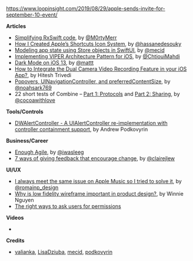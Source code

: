 https://www.loopinsight.com/2019/08/29/apple-sends-invite-for-september-10-event/

**Articles**

* [Simplifying RxSwift code](https://medium.com/flawless-app-stories/simplifying-rxswift-code-78071d5b780), by [@M0rtyMerr](https://twitter.com/M0rtyMerr)
* [How I Created Apple’s Shortcuts Icon System](https://medium.com/flawless-app-stories/apples-shortcuts-826eabd44886), by [@hassanedesouky](https://twitter.com/hassanedesouky)
* [Modeling app state using Store objects in SwiftUI](https://mecid.github.io/2019/09/04/modeling-app-state-using-store-objects-in-swiftui/), by [@mecid](https://twitter.com/mecid)
* [Implementing VIPER Architecture Pattern for iOS](https://medium.com/flawless-app-stories/implementing-viper-archticture-pattern-for-ios-d24a6def8ba2), by [@ChtiouiMahdi](https://twitter.com/ChtiouiMahdi)
* [Dark Mode on i​OS 13](https://nshipster.com/dark-mode/), by [@mattt](https://twitter.com/mattt)
* [How to Integrate the Dual Camera Video Recording Feature in your iOS App?](https://www.spaceotechnologies.com/integrate-multi-camera-video-recording-ios/), by Hitesh Trivedi
* [Popovers, UINavigationController, and preferredContentSize](https://noahgilmore.com/blog/popover-uinavigationcontroller-preferredcontentsize/), by [@noahsark769](https://twitter.com/noahsark769)
* 22 short tests of Combine – [Part 1: Protocols](https://www.cocoawithlove.com/blog/twenty-two-short-tests-of-combine-part-1.html) and [Part 2: Sharing](https://www.cocoawithlove.com/blog/twenty-two-short-tests-of-combine-part-2.html), by [@cocoawithlove](https://twitter.com/cocoawithlove)

**Tools/Controls**

* [DWAlertController - A UIAlertController re-implementation with controller containment support](https://github.com/podkovyrin/DWAlertController), by Andrew Podkovyrin

**Business/Career**

* [Enough Agile](https://deprogrammaticaipsum.com/2019/09/02/enough-agile/), by [@iwasleeg](twitter.com/iwasleeg)
* [7 ways of giving feedback that encourage change](https://knowyourteam.com/blog/2019/08/29/7-ways-of-giving-feedback-that-encourage-change/), by [@clairejlew](https://twitter.com/clairejlew)

**UI/UX**

* [I always meet the same issue on Apple Music so I tried to solve it](https://uxplanet.org/i-always-meet-the-same-issue-on-apple-music-so-i-tried-to-solve-it-218aa68e42b2), by [@romainp_design](https://twitter.com/romainp_design)
* [Why is low fidelity wireframe important in product design?](https://uxdesign.cc/why-low-fidelity-wireframe-curious-in-product-design-c7bea87bc23d), by Winnie Nguyen
* [The right ways to ask users for permissions](https://growth.design/case-studies/hopper-permission-requests-ux/)

**Videos**

* 

**Credits**

* [valianka](https://github.com/valianka), [LisaDziuba](https://github.com/lisadziuba), [mecid](https://github.com/mecid), [podkovyrin](https://github.com/podkovyrin)
